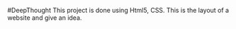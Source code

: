#DeepThought
This project is done using Html5, CSS. This is the layout
of a website and give an idea.

